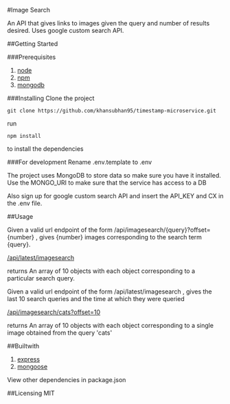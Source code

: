 #Image Search

An API that gives links to images given the query and number of results desired. Uses google custom search API. 

##Getting Started

###Prerequisites

1. [node](https://nodejs.org/en/)
2. [npm](https://www.npmjs.com)
3. [mongodb](https://www.mongodb.com/)

###Installing
Clone the project

```git
git clone https://github.com/khansubhan95/timestamp-microservice.git
```

run

```
npm install
```

to install the dependencies

###For development
Rename .env.template to .env

The project uses MongoDB to store data so make sure you have it installed. Use the MONGO_URI to make sure that the service has access to a DB

Also sign up for google custom search API and insert the API_KEY and CX in the .env file.

##Usage

Given a valid url endpoint of the form /api/imagesearch/{query}?offset={number} , gives {number} images corresponding to the search term {query}.

[/api/latest/imagesearch](https://sleepy-savannah-14048.herokuapp.com/api/latest/imagesearch)

returns
An array of 10 objects with each object corresponding to a particular search query.

Given a valid url endpoint of the form /api/latest/imagesearch , gives the last 10 search queries and the time at which they were queried

[/api/imagesearch/cats?offset=10](https://sleepy-savannah-14048.herokuapp.com/api/imagesearch/cats?offset=10)

returns
An array of 10 objects with each object corresponding to a single image obtained from the query 'cats'

##Builtwith
1. [express](https://expressjs.com/)   
2. [mongoose](http://mongoosejs.com/)

View other dependencies in package.json

##Licensing
MIT